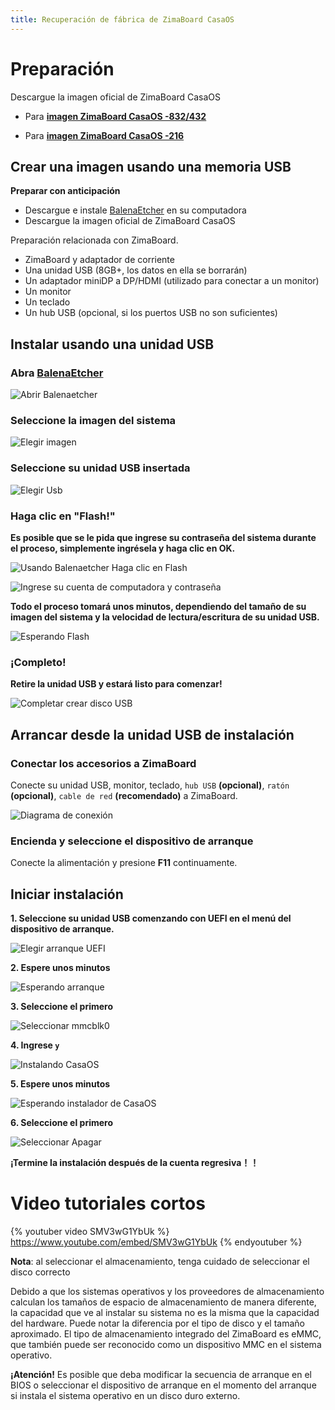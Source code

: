 ```yaml
---
title: Recuperación de fábrica de ZimaBoard CasaOS
---
```


# Preparación

Descargue la imagen oficial de ZimaBoard CasaOS

- Para [**imagen ZimaBoard CasaOS -832/432**](https://drive.google.com/file/d/1b-k7d1LzPHNUtem-hOrHB5dDt0_AC6mK/view)

- Para [**imagen ZimaBoard CasaOS -216**](https://drive.google.com/file/d/1PFw1JXoimwUvOX9kgkmOSUM0evi_GGxv/view)
## Crear una imagen usando una memoria USB

**Preparar con anticipación**

- Descargue e instale [BalenaEtcher](https://www.balena.io/etcher/) en su computadora
- Descargue la imagen oficial de ZimaBoard CasaOS

Preparación relacionada con ZimaBoard.

- ZimaBoard y adaptador de corriente
- Una unidad USB (8GB+, los datos en ella se borrarán)
- Un adaptador miniDP a DP/HDMI (utilizado para conectar a un monitor)
- Un monitor
- Un teclado
- Un hub USB (opcional, si los puertos USB no son suficientes)

## Instalar usando una unidad USB

###  Abra [BalenaEtcher](https://www.balena.io/etcher/)

![Abrir Balenaetcher](/images/Restore-factory-settings/open-balenaetcher.png)

### Seleccione la imagen del sistema 

![Elegir imagen](/images/Restore-factory-settings/choose-image.png)

### Seleccione su unidad USB insertada

![Elegir Usb](/images/Restore-factory-settings/choose-usb.png)

### Haga clic en "Flash!" 

**Es posible que se le pida que ingrese su contraseña del sistema durante el proceso, simplemente ingrésela y haga clic en OK.**

![Usando Balenaetcher Haga clic en Flash](/images/Restore-factory-settings/click-flash.png)

![Ingrese su cuenta de computadora y contraseña](/images/Restore-factory-settings/enter-password.png)

**Todo el proceso tomará unos minutos, dependiendo del tamaño de su imagen del sistema y la velocidad de lectura/escritura de su unidad USB.**

![Esperando Flash](/images/Restore-factory-settings/waiting-flash.png)

### ¡Completo! 

**Retire la unidad USB y estará listo para comenzar!**

![Completar crear disco USB](/images/Restore-factory-settings/complete-flash.png)

## **Arrancar desde la unidad USB de instalación**

### Conectar los accesorios a ZimaBoard

Conecte su unidad USB, monitor, teclado, `hub USB` **(opcional)**, `ratón` **(opcional)**, `cable de red` **(recomendado)** a ZimaBoard.

![Diagrama de conexión](/images/Restore-factory-settings/connection-diagram.png)

### Encienda y seleccione el dispositivo de arranque

Conecte la alimentación y presione **F11** continuamente.

## **Iniciar instalación**

**1. Seleccione su unidad USB comenzando con UEFI en el menú del dispositivo de arranque.**

![Elegir arranque UEFI](/images/Restore-factory-settings/choose-uefi-boot.jpeg)

**2. Espere unos minutos**

![Esperando arranque](/images/Restore-factory-settings/witting-boot.png)

**3. Seleccione el primero**

![Seleccionar mmcblk0](/images/Restore-factory-settings/select-mmcblk0.png)

**4. Ingrese `y`**

![Instalando CasaOS](/images/Restore-factory-settings/enter-yes.png)

**5. Espere unos minutos**

![Esperando instalador de CasaOS](/images/Restore-factory-settings/witting-install.png)

**6. Seleccione el primero**

![Seleccionar Apagar](/images/Restore-factory-settings/select-poweroff.png)

**¡Termine la instalación después de la cuenta regresiva！！**

# Video tutoriales cortos

{% youtuber video SMV3wG1YbUk %}
https://www.youtube.com/embed/SMV3wG1YbUk
{% endyoutuber %}

**Nota**: al seleccionar el almacenamiento, tenga cuidado de seleccionar el disco correcto

Debido a que los sistemas operativos y los proveedores de almacenamiento calculan los tamaños de espacio de almacenamiento de manera diferente, la capacidad que ve al instalar su sistema no es la misma que la capacidad del hardware. Puede notar la diferencia por el tipo de disco y el tamaño aproximado.
El tipo de almacenamiento integrado del ZimaBoard es eMMC, que también puede ser reconocido como un dispositivo MMC en el sistema operativo.

**¡Atención!** Es posible que deba modificar la secuencia de arranque en el BIOS o seleccionar el dispositivo de arranque en el momento del arranque si instala el sistema operativo en un disco duro externo.